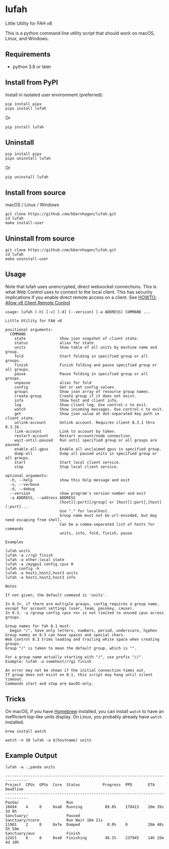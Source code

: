 # lufah

Little Utility for FAH v8

This is a python command line utility script that should
work on macOS, Linux, and Windows.


## Requirements

- python 3.8 or later


## Install from PyPI

Install in isolated user environment (preferred):
```
pip install pipx
pipx install lufah
```

Or
```
pip install lufah
```

## Uninstall

```
pip install pipx
pipx uninstall lufah
```

Or
```
pip uninstall lufah
```

## Install from source

macOS / Linux / Windows
```
git clone https://github.com/kbernhagen/lufah.git
cd lufah
make install-user
```

## Uninstall from source

```
git clone https://github.com/kbernhagen/lufah.git
cd lufah
make uninstall-user
```

## Usage

Note that lufah uses unencrypted, direct websocket connections.
This is what Web Control uses to connect to the local client.
This has security implications if you enable direct remote access on a client.
See [HOWTO: Allow v8 Client Remote Control](https://foldingforum.org/viewtopic.php?t=39050)

```
usage: lufah [-h] [-v] [-d] [--version] [-a ADDRESS] COMMAND ...

Little Utility for FAH v8

positional arguments:
  COMMAND
    state               Show json snapshot of client state.
    status              alias for state
    units               Show table of all units by machine name and group.
    fold                Start folding in specified group or all groups.
    finish              Finish folding and pause specified group or all groups.
    pause               Pause folding in specified group or all groups.
    unpause             alias for fold
    config              Get or set config values.
    groups              Show json array of resource group names.
    create-group        Create group if it does not exist.
    info                Show host and client info.
    log                 Show client log. Use control-c to exit.
    watch               Show incoming messages. Use control-c to exit.
    get                 Show json value at dot-separated key path in client state.
    unlink-account      Unlink account. Requires client 8.3.1 thru 8.3.16.
    link-account        Link to account by token.
    restart-account     Restart account/node connection.
    wait-until-paused   Run until specified group or all groups are paused.
    enable-all-gpus     Enable all unclaimed gpus in specified group.
    dump-all            Dump all paused units in specified group or all groups.
    start               Start local client service.
    stop                Stop local client service.

optional arguments:
  -h, --help            show this help message and exit
  -v, --verbose
  -d, --debug
  --version             show program's version number and exit
  -a ADDRESS, --address ADDRESS
                        [host][:port][/group] or [host][:port],[host][:port]...
                        Use "." for localhost.
                        Group name must not be url-encoded, but may need escaping from shell.
                        Can be a comma-separated list of hosts for commands
                        units, info, fold, finish, pause

Examples

lufah units
lufah -a //rg2 finish
lufah -a other.local state
lufah -a /mygpu1 config cpus 0
lufah config -h
lufah -a host1,host2,host3 units
lufah -a host1,host2,host3 info

Notes

If not given, the default command is 'units'.

In 8.3+, if there are multiple groups, config requires a group name,
except for account settings (user, team, passkey, cause).
In 8.3, -a /group config cpus <n> is not limited to unused cpus across groups.

Group names for fah 8.1 must:
  begin "/", have only letters, numbers, period, underscore, hyphen
Group names on 8.3 can have spaces and special chars.
Web Control 8.3 trims leading and trailing white space when creating groups.
Group "/" is taken to mean the default group, which is "".

For a group name actually starting with "/", use prefix "//".
Example: lufah -a somehost//rg1 finish

An error may not be shown if the initial connection times out.
If group does not exist on 8.1, this script may hang until silent timeout.
Commands start and stop are macOS-only.
```

## Tricks

On macOS, if you have [Homebrew](https://brew.sh/) installed,
you can install `watch` to have an inefficient top-like units display.
On Linux, you probably already have `watch` installed.

```
brew install watch

watch -n 10 lufah -a $(hostname) units
```

## Example Output

```
lufah -a .,panda units
```
```
--------------------------------------------------------------------------------
Project  CPUs  GPUs  Core  Status          Progress  PPD       ETA      Deadline
--------------------------------------------------------------------------------
Panda/                     Run 
18494    4     0     0xa8  Running          89.0%    178413    26m 39s  3d 8h   
Sanctuary/                 Paused
Sanctuary/tcore            Run Wait 16m 21s
11901    2     0     0xfe  Dumped            0.0%    0         28m 48s  5h 59m  
Sanctuary/aux              Finish 
12421    8     0     0xa8  Finishing        48.1%    237945    14h 15m  4d 10h  
```
